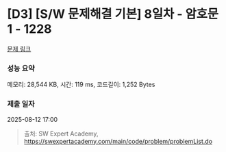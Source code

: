 # [D3] [S/W 문제해결 기본] 8일차 - 암호문1 - 1228 

[문제 링크](https://swexpertacademy.com/main/code/problem/problemDetail.do?contestProbId=AV14w-rKAHACFAYD) 

### 성능 요약

메모리: 28,544 KB, 시간: 119 ms, 코드길이: 1,252 Bytes

### 제출 일자

2025-08-12 17:00



> 출처: SW Expert Academy, https://swexpertacademy.com/main/code/problem/problemList.do